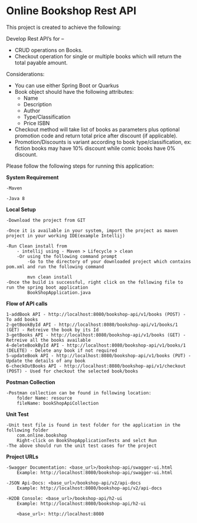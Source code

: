 # Online Bookshop Rest API
This project is created to achieve the following:

Develop Rest API’s for – 
- CRUD operations on Books. 
- Checkout operation for single or multiple books which will return the total payable amount.
	
Considerations: 
- You can use either Spring Boot or Quarkus 
- Book object should have the following attributes: 
	- Name 
	- Description 
	- Author 
	- Type/Classification 
	- Price ISBN 
- Checkout method will take list of books as parameters plus optional promotion code and return total price after discount (if applicable). 
- Promotion/Discounts is variant according to book type/classification, ex: fiction books may have 10% discount while comic books have 0% discount.	

Please follow the following steps for running this application:

**System Requirement**

	-Maven

	-Java 8

**Local Setup**

	-Download the project from GIT

	-Once it is available in your system, import the project as maven project in your working IDE(example Intellij)

	-Run Clean install from 
		- intellij using - Maven > Lifecycle > clean
		-Or using the following command prompt
			-Go to the directory of your downloaded project which contains pom.xml and run the following command

			mvn clean install
	-Once the build is successful, right click on the following file to run the spring boot application
			BookShopApplication.java

**Flow of API calls**

	1-addBook API - http://localhost:8080/bookshop-api/v1/books (POST) - To add books
	2-getBookById API - http://localhost:8080/bookshop-api/v1/books/1 (GET) - Retreive the book by its Id
	3-getBooks API - http://localhost:8080/bookshop-api/v1/books (GET) - Retreive all the books available
	4-deleteBookById API - http://localhost:8080/bookshop-api/v1/books/1 (DELETE) - Delete any book if not required
	5-updateBook API - http://localhost:8080/bookshop-api/v1/books (PUT) - Update the details of any book
	6-checkOutBooks API - http://localhost:8080/bookshop-api/v1/checkout (POST) - Used for checkout the selected book/books

**Postman Collection**

	-Postman collection can be found in following location:
		folder Name: resource 
		fileName: bookShopApiCollection
**Unit Test**

	-Unit test file is found in test folder for the application in the following folder
		com.online.bookshop
		Right-click on BookShopApplicationTests and selct Run
	-The above should run the unit test cases for the project

**Project URLs**

	-Swagger Documentation: <base_url>/bookshop-api/swagger-ui.html
		Example: http://localhost:8080/bookshop-api/swagger-ui.html

	-JSON Api-Docs: <base_url>/bookshop-api/v2/api-docs
		Example: http://localhost:8080/bookshop-api/v2/api-docs

	-H2DB Console: <base_url>/bookshop-api/h2-ui
		Example: http://localhost:8080/bookshop-api/h2-ui

		<base_url>: http://localhost:8080
